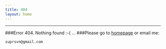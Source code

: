 ```yaml
---
title: 404
layout: home
---
```

<html>
<head></head>
<body>
<script type="text/javascript" src="http://www.qq.com/404/search_children.js?edition=small" charset="utf-8"></script>
</body>
</html>

---

###Error 404. Nothing found :-( ...
###Please go to [homepage](/) or email me:

    suprsvn@gmail.com

